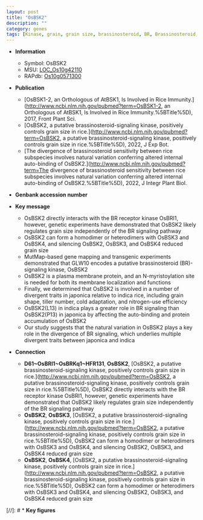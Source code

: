 ```yaml
---
layout: post
title: "OsBSK2"
description: ""
category: genes
tags: [Kinase, grain, grain size, brassinosteroid, BR, Brassinosteroid, BR signaling, kinase, plasma membrane, receptor kinase,  BR , tiller, cold, grain shape, tiller number]
---
```


* **Information**  
    + Symbol: OsBSK2  
    + MSU: [LOC_Os10g42110](http://rice.uga.edu/cgi-bin/ORF_infopage.cgi?orf=LOC_Os10g42110)  
    + RAPdb: [Os10g0571300](https://rapdb.dna.affrc.go.jp/locus/?name=Os10g0571300)  

* **Publication**  
    + [OsBSK1-2, an Orthologous of AtBSK1, Is Involved in Rice Immunity.](http://www.ncbi.nlm.nih.gov/pubmed?term=OsBSK1-2, an Orthologous of AtBSK1, Is Involved in Rice Immunity.%5BTitle%5D), 2017, Front Plant Sci.
    + [OsBSK2, a putative brassinosteroid-signaling kinase, positively controls grain size in rice.](http://www.ncbi.nlm.nih.gov/pubmed?term=OsBSK2, a putative brassinosteroid-signaling kinase, positively controls grain size in rice.%5BTitle%5D), 2022, J Exp Bot.
    + [The divergence of brassinosteroid sensitivity between rice subspecies involves natural variation conferring altered internal auto-binding of OsBSK2.](http://www.ncbi.nlm.nih.gov/pubmed?term=The divergence of brassinosteroid sensitivity between rice subspecies involves natural variation conferring altered internal auto-binding of OsBSK2.%5BTitle%5D), 2022, J Integr Plant Biol.

* **Genbank accession number**  

* **Key message**  
    + OsBSK2 directly interacts with the BR receptor kinase OsBRI1, however, genetic experiments have demonstrated that OsBSK2 likely regulates grain size independently of the BR signaling pathway
    + OsBSK2 can form a homodimer or heterodimers with OsBSK3 and OsBSK4, and silencing OsBSK2, OsBSK3, and OsBSK4 reduced grain size
    + MutMap-based gene mapping and transgenic experiments demonstrated that GLW10 encodes a putative brassinosteroid (BR)-signaling kinase, OsBSK2
    + OsBSK2 is a plasma membrane protein, and an N-myristoylation site is needed for both its membrane localization and functions
    + Finally, we determined that OsBSK2 is involved in a number of divergent traits in japonica relative to indica rice, including grain shape, tiller number, cold adaptation, and nitrogen-use efficiency
    + OsBSK2(L13) in indica plays a greater role in BR signaling than OsBSK2(P13) in japonica by affecting the auto-binding and protein accumulation of OsBSK2
    + Our study suggests that the natural variation in OsBSK2 plays a key role in the divergence of BR signaling, which underlies multiple divergent traits between japonica and indica

* **Connection**  
    + __D61~OsBRI1~OsBRKq1~HFR131__, __OsBSK2__, [OsBSK2, a putative brassinosteroid-signaling kinase, positively controls grain size in rice.](http://www.ncbi.nlm.nih.gov/pubmed?term=OsBSK2, a putative brassinosteroid-signaling kinase, positively controls grain size in rice.%5BTitle%5D),  OsBSK2 directly interacts with the BR receptor kinase OsBRI1, however, genetic experiments have demonstrated that OsBSK2 likely regulates grain size independently of the BR signaling pathway
    + __OsBSK2__, __OsBSK3__, [OsBSK2, a putative brassinosteroid-signaling kinase, positively controls grain size in rice.](http://www.ncbi.nlm.nih.gov/pubmed?term=OsBSK2, a putative brassinosteroid-signaling kinase, positively controls grain size in rice.%5BTitle%5D),  OsBSK2 can form a homodimer or heterodimers with OsBSK3 and OsBSK4, and silencing OsBSK2, OsBSK3, and OsBSK4 reduced grain size
    + __OsBSK2__, __OsBSK4__, [OsBSK2, a putative brassinosteroid-signaling kinase, positively controls grain size in rice.](http://www.ncbi.nlm.nih.gov/pubmed?term=OsBSK2, a putative brassinosteroid-signaling kinase, positively controls grain size in rice.%5BTitle%5D),  OsBSK2 can form a homodimer or heterodimers with OsBSK3 and OsBSK4, and silencing OsBSK2, OsBSK3, and OsBSK4 reduced grain size

[//]: # * **Key figures**  


